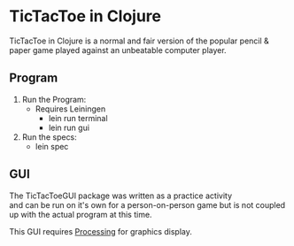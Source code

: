 # TicTacToe in Clojure

TicTacToe in Clojure is a normal and fair version
of the popular pencil & paper game played against
an unbeatable computer player.

Program
---
1. Run the Program:
    - Requires Leiningen
        - lein run terminal
        - lein run gui
2. Run the specs:
    -  lein spec

GUI
---
The TicTacToeGUI package was written as a practice activity  
and can be run on it's own for a person-on-person 
game but is not coupled up with the actual program at this time.

This GUI requires
<a href="https://processing.org/download/">Processing</a> for graphics display.  

